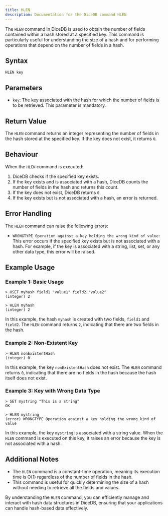 ```yaml
---
title: HLEN
description: Documentation for the DiceDB command HLEN
---
```


The `HLEN` command in DiceDB is used to obtain the number of fields contained within a hash stored at a specified key. This command is particularly useful for understanding the size of a hash and for performing operations that depend on the number of fields in a hash.

## Syntax

```
HLEN key
```

## Parameters

- `key`: The key associated with the hash for which the number of fields is to be retrieved. This parameter is mandatory.

## Return Value

The `HLEN` command returns an integer representing the number of fields in the hash stored at the specified key. If the key does not exist, it returns `0`.

## Behaviour

When the `HLEN` command is executed:

1. DiceDB checks if the specified key exists.
1. If the key exists and is associated with a hash, DiceDB counts the number of fields in the hash and returns this count.
1. If the key does not exist, DiceDB returns `0`.
1. If the key exists but is not associated with a hash, an error is returned.

## Error Handling

The `HLEN` command can raise the following errors:

- `WRONGTYPE Operation against a key holding the wrong kind of value`: This error occurs if the specified key exists but is not associated with a hash. For example, if the key is associated with a string, list, set, or any other data type, this error will be raised.

## Example Usage

### Example 1: Basic Usage

```DiceDB
> HSET myhash field1 "value1" field2 "value2"
(integer) 2

> HLEN myhash
(integer) 2
```

In this example, the hash `myhash` is created with two fields, `field1` and `field2`. The `HLEN` command returns `2`, indicating that there are two fields in the hash.

### Example 2: Non-Existent Key

```DiceDB
> HLEN nonExistentHash
(integer) 0
```

In this example, the key `nonExistentHash` does not exist. The `HLEN` command returns `0`, indicating that there are no fields in the hash because the hash itself does not exist.

### Example 3: Key with Wrong Data Type

```DiceDB
> SET mystring "This is a string"
OK

> HLEN mystring
(error) WRONGTYPE Operation against a key holding the wrong kind of value
```

In this example, the key `mystring` is associated with a string value. When the `HLEN` command is executed on this key, it raises an error because the key is not associated with a hash.

## Additional Notes

- The `HLEN` command is a constant-time operation, meaning its execution time is O(1) regardless of the number of fields in the hash.
- This command is useful for quickly determining the size of a hash without needing to retrieve all the fields and values.

By understanding the `HLEN` command, you can efficiently manage and interact with hash data structures in DiceDB, ensuring that your applications can handle hash-based data effectively.

